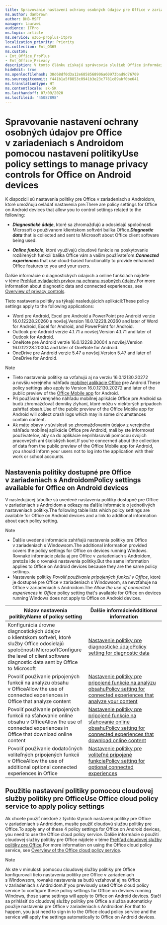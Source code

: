 ```yaml
---
title: Spravovanie nastavení ochrany osobných údajov pre Office v zariadeniach s Androidom pomocou nastavení politiky
ms.author: danbrown
author: DHB-MSFT
manager: laurawi
audience: ITPro
ms.topic: article
ms.service: o365-proplus-itpro
localization_priority: Priority
ms.collection: Ent_O365
ms.custom:
- Ent_Office_ProPlus
- Ent_Office_Privacy
description: V tomto článku získajú správcovia služieb Office informácie o postupoch spravovania nastavení ochrany osobných údajov pre Office v zariadeniach s Androidom.
hideEdit: true
ms.openlocfilehash: 38d68df0d3a12e6858568906a60973bad9d76709
ms.sourcegitcommit: f441b1a5f8853c0941b3e23c7781c89abf0be641
ms.translationtype: HT
ms.contentlocale: sk-SK
ms.lasthandoff: 07/09/2020
ms.locfileid: "45087898"
---
```

# <a name="use-policy-settings-to-manage-privacy-controls-for-office-on-android-devices"></a><span data-ttu-id="775e1-103">Spravovanie nastavení ochrany osobných údajov pre Office v zariadeniach s Androidom pomocou nastavení politiky</span><span class="sxs-lookup"><span data-stu-id="775e1-103">Use policy settings to manage privacy controls for Office on Android devices</span></span>

<span data-ttu-id="775e1-104">K dispozícii sú nastavenia politiky pre Office v zariadeniach s Androidom, ktoré umožňujú ovládať nastavenia pre:</span><span class="sxs-lookup"><span data-stu-id="775e1-104">There are policy settings for Office on Android devices that allow you to control settings related to the following:</span></span>

- <span data-ttu-id="775e1-105">***Diagnostické údaje***, ktoré sa zhromažďujú a odosielajú spoločnosti Microsoft o používanom klientskom softvéri balíka Office.</span><span class="sxs-lookup"><span data-stu-id="775e1-105">***Diagnostic data*** that is collected and sent to Microsoft about Office client software being used.</span></span>

- <span data-ttu-id="775e1-106">***Online funkcie***, ktoré využívajú cloudové funkcie na poskytovanie rozšírených funkcií balíka Office vám a vašim používateľom.</span><span class="sxs-lookup"><span data-stu-id="775e1-106">***Connected experiences*** that use cloud-based functionality to provide enhanced Office features to you and your users.</span></span>

<span data-ttu-id="775e1-107">Ďalšie informácie o diagnostických údajoch a online funkciách nájdete v téme [Prehľad ovládacích prvkov na ochranu osobných údajov](overview-privacy-controls.md).</span><span class="sxs-lookup"><span data-stu-id="775e1-107">For more information about diagnostic data and connected experiences, see [Overview of privacy controls](overview-privacy-controls.md).</span></span>

<span data-ttu-id="775e1-108">Tieto nastavenia politiky sa týkajú nasledujúcich aplikácií:</span><span class="sxs-lookup"><span data-stu-id="775e1-108">These policy settings apply to the following applications:</span></span>
- <span data-ttu-id="775e1-109">Word pre Android, Excel pre Android a PowerPoint pre Android verzie 16.0.12228.20260 a novšej.</span><span class="sxs-lookup"><span data-stu-id="775e1-109">Version 16.0.12228.20260 and later of Word for Android, Excel for Android, and PowerPoint for Android.</span></span>
- <span data-ttu-id="775e1-110">Outlook pre Android verzie 4.1.71 a novšej.</span><span class="sxs-lookup"><span data-stu-id="775e1-110">Version 4.1.71 and later of Outlook for Android.</span></span>
- <span data-ttu-id="775e1-111">OneNote pre Android verzie 16.0.12228.20004 a novšej.</span><span class="sxs-lookup"><span data-stu-id="775e1-111">Version 16.0.12228.20004 and later of OneNote for Android.</span></span>
- <span data-ttu-id="775e1-112">OneDrive pre Android verzie 5.47 a novšej.</span><span class="sxs-lookup"><span data-stu-id="775e1-112">Version 5.47 and later of OneDrive for Android.</span></span>

> [!NOTE]
>- <span data-ttu-id="775e1-113">Tieto nastavenia politiky sa vzťahujú aj na verziu 16.0.12130.20272 a novšiu verejného náhľadu [mobilnej aplikácie Office](https://techcommunity.microsoft.com/t5/Office-Apps-Blog/Introducing-Office-Your-new-go-to-mobile-app-for-getting-work/ba-p/977172) pre Android.</span><span class="sxs-lookup"><span data-stu-id="775e1-113">These policy settings also apply to Version 16.0.12130.20272 and later of the public preview of the [Office Mobile app](https://techcommunity.microsoft.com/t5/Office-Apps-Blog/Introducing-Office-Your-new-go-to-mobile-app-for-getting-work/ba-p/977172) for Android.</span></span>
>- <span data-ttu-id="775e1-114">Pri používaní verejného náhľadu mobilnej aplikácie Office pre Android sa budú zhromažďovať denníky zlyhaní, ktoré môžu v niektorých prípadoch zahŕňať obsah.</span><span class="sxs-lookup"><span data-stu-id="775e1-114">Use of the public preview of the Office Mobile app for Android will collect crash logs which may in some circumstances contain content.</span></span>
>- <span data-ttu-id="775e1-115">Ak máte obavy v súvislosti so zhromažďovaním údajov z verejného náhľadu mobilnej aplikácie Office pre Android, mali by ste informovať používateľov, aby sa do aplikácie neprihlasovali pomocou svojich pracovných ani školských kont.</span><span class="sxs-lookup"><span data-stu-id="775e1-115">If you're concerned about the collection of data from the public preview of the Office Mobile app for Android, you should inform your users not to log into the application with their work or school accounts.</span></span>

## <a name="policy-settings-available-for-office-on-android-devices"></a><span data-ttu-id="775e1-116">Nastavenia politiky dostupné pre Office v zariadeniach s Androidom</span><span class="sxs-lookup"><span data-stu-id="775e1-116">Policy settings available for Office on Android devices</span></span>

<span data-ttu-id="775e1-117">V nasledujúcej tabuľke sú uvedené nastavenia politiky dostupné pre Office v zariadeniach s Androidom a odkazy na ďalšie informácie o jednotlivých nastaveniach politiky.</span><span class="sxs-lookup"><span data-stu-id="775e1-117">The following table lists which policy settings are available for Office on Android devices and a link to additional information about each policy setting.</span></span>

> [!NOTE]
>- <span data-ttu-id="775e1-118">Ďalšie uvedené informácie zahŕňajú nastavenia politiky pre Office v zariadeniach s Windowsom.</span><span class="sxs-lookup"><span data-stu-id="775e1-118">The additional information provided covers the policy settings for Office on devices running Windows.</span></span> <span data-ttu-id="775e1-119">Rovnaké informácie platia aj pre Office v zariadeniach s Androidom, pretože ide o rovnaké nastavenia politiky.</span><span class="sxs-lookup"><span data-stu-id="775e1-119">But the same information applies to Office on Android devices because they are the same policy settings.</span></span>
>- <span data-ttu-id="775e1-120">Nastavenie politiky *Povoliť používanie pripojených funkcií v Office*, ktoré je dostupné pre Office v zariadeniach s Windowsom, sa nevzťahuje na Office v zariadeniach s Androidom.</span><span class="sxs-lookup"><span data-stu-id="775e1-120">The *Allow the use of connected experiences in Office* policy setting that's available for Office on devices running Windows does not apply to Office on Android devices.</span></span> 


|<span data-ttu-id="775e1-121">Názov nastavenia politiky</span><span class="sxs-lookup"><span data-stu-id="775e1-121">Name of policy setting</span></span>  |<span data-ttu-id="775e1-122">Ďalšie informácie</span><span class="sxs-lookup"><span data-stu-id="775e1-122">Additional information</span></span> |
|---------|---------|
|<span data-ttu-id="775e1-123">Konfigurácia úrovne diagnostických údajov o klientskom softvéri, ktoré služby Office odosielajú spoločnosti Microsoft</span><span class="sxs-lookup"><span data-stu-id="775e1-123">Configure the level of client software diagnostic data sent by Office to Microsoft</span></span>|[<span data-ttu-id="775e1-124">Nastavenie politiky pre diagnostické údaje</span><span class="sxs-lookup"><span data-stu-id="775e1-124">Policy setting for diagnostic data</span></span>](manage-privacy-controls.md#policy-setting-for-diagnostic-data)         |
|<span data-ttu-id="775e1-125">Povoliť používanie pripojených funkcií na analýzu obsahu v Office</span><span class="sxs-lookup"><span data-stu-id="775e1-125">Allow the use of connected experiences in Office that analyze content</span></span>| [<span data-ttu-id="775e1-126">Nastavenie politiky pre pripojené funkcie na analýzu obsahu</span><span class="sxs-lookup"><span data-stu-id="775e1-126">Policy setting for connected experiences that analyze your content</span></span>](manage-privacy-controls.md#policy-setting-for-connected-experiences-that-analyze-your-content)        |
|<span data-ttu-id="775e1-127">Povoliť používanie pripojených funkcií na sťahovanie online obsahu v Office</span><span class="sxs-lookup"><span data-stu-id="775e1-127">Allow the use of connected experiences in Office that download online content</span></span> |[<span data-ttu-id="775e1-128">Nastavenie politiky pre pripojené funkcie na sťahovanie online obsahu</span><span class="sxs-lookup"><span data-stu-id="775e1-128">Policy setting for connected experiences that download online content</span></span>](manage-privacy-controls.md#policy-setting-for-connected-experiences-that-download-online-content)         |
|<span data-ttu-id="775e1-129">Povoliť používanie dodatočných voliteľných pripojených funkcií v Office</span><span class="sxs-lookup"><span data-stu-id="775e1-129">Allow the use of additional optional connected experiences in Office</span></span> |[<span data-ttu-id="775e1-130">Nastavenie politiky pre voliteľné pripojené funkcie</span><span class="sxs-lookup"><span data-stu-id="775e1-130">Policy setting for optional connected experiences</span></span>](manage-privacy-controls.md#policy-setting-for-optional-connected-experiences)|



## <a name="use-office-cloud-policy-service-to-apply-policy-settings"></a><span data-ttu-id="775e1-131">Použitie nastavení politiky pomocou cloudovej služby politiky pre Office</span><span class="sxs-lookup"><span data-stu-id="775e1-131">Use Office cloud policy service to apply policy settings</span></span>

<span data-ttu-id="775e1-132">Ak chcete použiť niektoré z týchto štyroch nastavení politiky pre Office v zariadeniach s Androidom, musíte použiť cloudovú službu politiky pre Office.</span><span class="sxs-lookup"><span data-stu-id="775e1-132">To apply any of these 4 policy settings for Office on Android devices, you need to use the Office cloud policy service.</span></span> <span data-ttu-id="775e1-133">Ďalšie informácie o použití cloudovej služby politiky pre Office nájdete v téme [Prehľad cloudovej služby politiky pre Office](../overview-office-cloud-policy-service.md).</span><span class="sxs-lookup"><span data-stu-id="775e1-133">For more information on using the Office cloud policy service, see [Overview of the Office cloud policy service](../overview-office-cloud-policy-service.md).</span></span>

> [!NOTE]
> <span data-ttu-id="775e1-134">Ak ste v minulosti pomocou cloudovej služby politiky pre Office konfigurovali tieto nastavenia politiky pre Office v zariadeniach s Windowsom, rovnaké nastavenia sa budú vzťahovať aj na Office v zariadeniach s Androidom.</span><span class="sxs-lookup"><span data-stu-id="775e1-134">If you previously used Office cloud policy service to configure these policy settings for Office on devices running Windows, those same settings will apply to Office on Android devices.</span></span> <span data-ttu-id="775e1-135">Stačí sa prihlásiť do cloudovej služby politiky pre Office a služba automaticky použije nastavenia pre Office v zariadeniach s Androidom.</span><span class="sxs-lookup"><span data-stu-id="775e1-135">For that to happen, you just need to sign in to the Office cloud policy service and the service will apply the settings automatically to Office on Android devices.</span></span>
